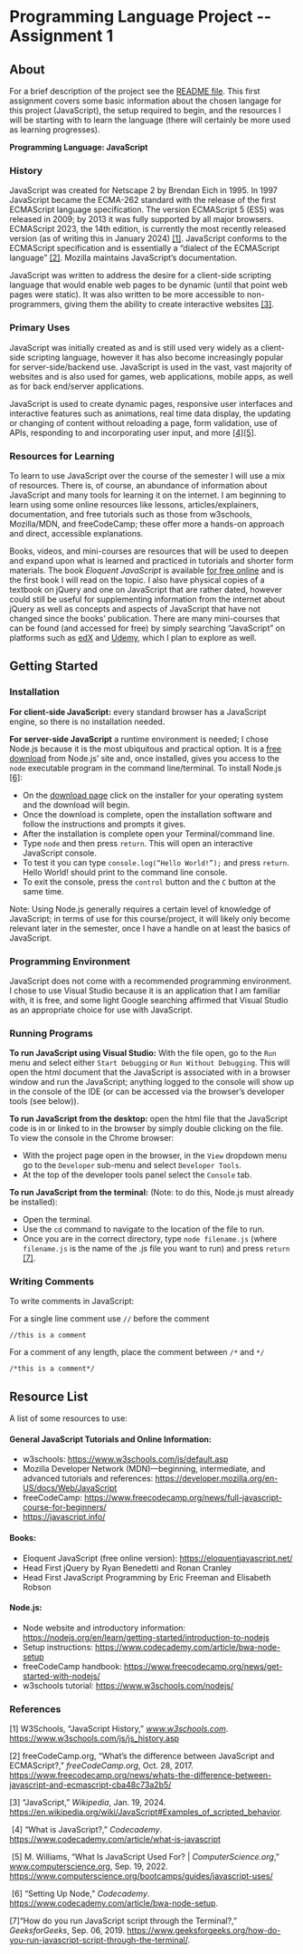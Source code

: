 # Programming Language Project -- Assignment 1

## About

For a brief description of the project see the [README file](README.md). This first assignment covers some basic information about the chosen langage for this project (JavaScript), the setup required to begin, and the resources I will be starting with to learn the language (there will certainly be more used as learning progresses).


**Programming Language: JavaScript**

### History

JavaScript was created for Netscape 2 by Brendan Eich in 1995. In 1997 JavaScript became the ECMA-262 standard with the release of the first ECMAScript language specification. The version ECMAScript 5 (ES5) was released in 2009; by 2013 it was fully supported by all major browsers. ECMAScript 2023, the 14th edition, is currently the most recently released version (as of writing this in January 2024) [[1]](https://www.w3schools.com/js/js_history.asp). JavaScript conforms to the ECMAScript specification and is essentially a “dialect of the ECMAScript language” [[2]](https://www.freecodecamp.org/news/whats-the-difference-between-javascript-and-ecmascript-cba48c73a2b5/‌). Mozilla maintains JavaScript’s documentation. 

JavaScript was written to address the desire for a client-side scripting language that would enable web pages to be dynamic (until that point web pages were static). It was also written to be more accessible to non-programmers, giving them the ability to create interactive websites [[3]](https://en.wikipedia.org/wiki/JavaScript#Examples_of_scripted_behavior).


### Primary Uses

JavaScript was initially created as and is still used very widely as a client-side scripting language, however it has also become increasingly popular for server-side/backend use. JavaScript is used in the vast, vast majority of websites and is also used for games, web applications, mobile apps, as well as for back end/server applications.

JavaScript is used to create dynamic pages, responsive user interfaces and interactive features such as animations, real time data display, the updating or changing of content without reloading a page, form validation, use of APIs, responding to and incorporating user input, and more [[4]](https://www.codecademy.com/article/what-is-javascript)[[5]](https://www.computerscience.org/bootcamps/guides/javascript-uses/).


### Resources for Learning

To learn to use JavaScript over the course of the semester I will use a mix of resources. There is, of course, an abundance of information about JavaScript and many tools for learning it on the internet. I am beginning to learn using some online resources like lessons, articles/explainers, documentation, and free tutorials such as those from w3schools, Mozilla/MDN, and freeCodeCamp; these offer more a hands-on approach and direct, accessible explanations.

Books, videos, and mini-courses are resources that will be used to deepen and expand upon what is learned and practiced in tutorials and shorter form materials. The book _Eloquent JavaScript_ is available [for free online](https://eloquentjavascript.net/) and is the first book I will read on the topic. I also have physical copies of a textbook on jQuery and one on JavaScript that are rather dated, however could still be useful for supplementing information from the internet about jQuery as well as concepts and aspects of JavaScript that have not changed since the books’ publication. There are many mini-courses that can be found (and accessed for free) by simply searching “JavaScript” on platforms such as [edX](https://www.edx.org/learn/javascript) and [Udemy](https://www.udemy.com/courses/search/?lang=en&price=price-free&q=javascript&ratings=4.0&sort=relevance&src=ukw), which I plan to explore as well.


## Getting Started

### Installation

**For client-side JavaScript:** every standard browser has a JavaScript engine, so there is no installation needed.

**For server-side JavaScript** a runtime environment is needed; I chose Node.js because it is the most ubiquitous and practical option. It is a [free download](https://nodejs.org/en/download) from Node.js’ site and, once installed, gives you access to the `node` executable program in the command line/terminal. To install Node.js [[6]](https://www.codecademy.com/article/bwa-node-setup):
- On the [download page](https://nodejs.org/en/download) click on the installer for your operating system and the download will begin.
- Once the download is complete, open the installation software and follow the instructions and prompts it gives.
- After the installation is complete open your Terminal/command line.
- Type `node` and then press `return`. This will open an interactive JavaScript console.
- To test it you can type `console.log(“Hello World!”);` and press `return`. Hello World! should print to the command line console.
- To exit the console, press the `control` button and the `C` button at the same time.

Note: Using Node.js generally requires a certain level of knowledge of JavaScript; in terms of use for this course/project, it will likely only become relevant later in the semester, once I have a handle on at least the basics of JavaScript.


### Programming Environment

JavaScript does not come with a recommended programming environment. I chose to use Visual Studio because it is an application that I am familiar with, it is free, and some light Google searching affirmed that Visual Studio as an appropriate choice for use with JavaScript.


### Running Programs

**To run JavaScript using Visual Studio:** With the file open, go to the `Run` menu and select either `Start Debugging` or `Run Without Debugging`. This will open the html document that the JavaScript is associated with in a browser window and run the JavaScript; anything logged to the console will show up in the console of the IDE (or can be accessed via the browser’s developer tools (see below)).

**To run JavaScript from the desktop:** open the html file that the JavaScript code is in or linked to in the browser by simply double clicking on the file. To view the console in the Chrome browser:
- With the project page open in the browser, in the `View` dropdown menu go to the `Developer` sub-menu and select `Developer Tools`.
- At the top of the developer tools panel select the `Console` tab.

**To run JavaScript from the terminal:** (Note: to do this, Node.js must already be installed):
- Open the terminal.
- Use the `cd` command to navigate to the location of the file to run.
- Once you are in the correct directory, type  `node filename.js` (where `filename.js` is the name of the .js file you want to run) and press `return` [[7]](https://www.geeksforgeeks.org/how-do-you-run-javascript-script-through-the-terminal/).


### Writing Comments

To write comments in JavaScript:


For a single line comment use `//` before the comment
```
//this is a comment
```


For a comment of any length, place the comment between `/*` and `*/`
```
/*this is a comment*/
```

## Resource List

A list of some resources to use:

#### General JavaScript Tutorials and Online Information:
-	w3schools: https://www.w3schools.com/js/default.asp
-	Mozilla Developer Network (MDN)—beginning, intermediate, and advanced tutorials and references: https://developer.mozilla.org/en-US/docs/Web/JavaScript
-	freeCodeCamp: https://www.freecodecamp.org/news/full-javascript-course-for-beginners/
-	https://javascript.info/

#### Books:
-	Eloquent JavaScript (free online version): https://eloquentjavascript.net/
-	Head First jQuery by Ryan Benedetti and Ronan Cranley
-	Head First JavaScript Programming by Eric Freeman and Elisabeth Robson

#### Node.js:
-	Node website and introductory information: https://nodejs.org/en/learn/getting-started/introduction-to-nodejs
-	Setup instructions: https://www.codecademy.com/article/bwa-node-setup
-	freeCodeCamp handbook: https://www.freecodecamp.org/news/get-started-with-nodejs/
-	w3schools tutorial: https://www.w3schools.com/nodejs/



### References
[1] W3Schools, “JavaScript History,” _www.w3schools.com_. https://www.w3schools.com/js/js_history.asp

[2] freeCodeCamp.org, “What’s the difference between JavaScript and ECMAScript?,” _freeCodeCamp.org_, Oct. 28, 2017. https://www.freecodecamp.org/news/whats-the-difference-between-javascript-and-ecmascript-cba48c73a2b5/
‌

[3] “JavaScript,” _Wikipedia_, Jan. 19, 2024. https://en.wikipedia.org/wiki/JavaScript#Examples_of_scripted_behavior.

‌
[4] “What is JavaScript?,” _Codecademy_. https://www.codecademy.com/article/what-is-javascript

‌
[5] M. Williams, “What Is JavaScript Used For? | _ComputerScience.org_,” www.computerscience.org, Sep. 19, 2022. https://www.computerscience.org/bootcamps/guides/javascript-uses/

‌
[6] “Setting Up Node,” _Codecademy_. https://www.codecademy.com/article/bwa-node-setup.


‌[7]“How do you run JavaScript script through the Terminal?,” _GeeksforGeeks_, Sep. 06, 2019. https://www.geeksforgeeks.org/how-do-you-run-javascript-script-through-the-terminal/.
‌
‌
